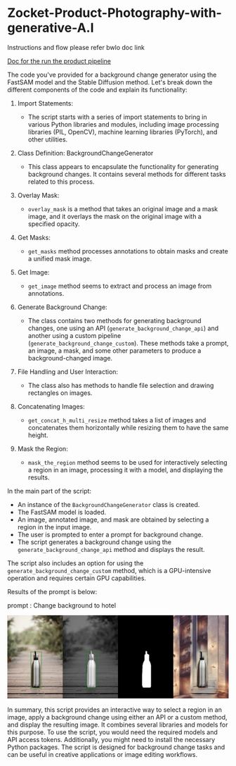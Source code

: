 # Zocket-Product-Photography-with-generative-A.I

Instructions and flow please refer bwlo doc link

[Doc for the run the product pipeline](https://docs.google.com/document/d/1UIt0CoKVBC8GZNI6NjhI45pRJ82lFrrtpRpLLYf2a_Q/edit?usp=sharing)

The code you've provided for a background change generator using the FastSAM model and the Stable Diffusion method. Let's break down the different components of the code and explain its functionality:

1. Import Statements:
   - The script starts with a series of import statements to bring in various Python libraries and modules, including image processing libraries (PIL, OpenCV), machine learning libraries (PyTorch), and other utilities.

2. Class Definition: BackgroundChangeGenerator
   - This class appears to encapsulate the functionality for generating background changes. It contains several methods for different tasks related to this process.

3. Overlay Mask:
   - `overlay_mask` is a method that takes an original image and a mask image, and it overlays the mask on the original image with a specified opacity.

4. Get Masks:
   - `get_masks` method processes annotations to obtain masks and create a unified mask image.

5. Get Image:
   - `get_image` method seems to extract and process an image from annotations.

6. Generate Background Change:
   - The class contains two methods for generating background changes, one using an API (`generate_background_change_api`) and another using a custom pipeline (`generate_background_change_custom`). These methods take a prompt, an image, a mask, and some other parameters to produce a background-changed image.

7. File Handling and User Interaction:
   - The class also has methods to handle file selection and drawing rectangles on images.

8. Concatenating Images:
   - `get_concat_h_multi_resize` method takes a list of images and concatenates them horizontally while resizing them to have the same height.

9. Mask the Region:
   - `mask_the_region` method seems to be used for interactively selecting a region in an image, processing it with a model, and displaying the results.

In the main part of the script:
- An instance of the `BackgroundChangeGenerator` class is created.
- The FastSAM model is loaded.
- An image, annotated image, and mask are obtained by selecting a region in the input image.
- The user is prompted to enter a prompt for background change.
- The script generates a background change using the `generate_background_change_api` method and displays the result.

The script also includes an option for using the `generate_background_change_custom` method, which is a GPU-intensive operation and requires certain GPU capabilities.

Results of the prompt is below:

prompt :  Change background to hotel

![myimage-alt-tag](https://github.com/rakshit176/Zocket-Product-Photography-with-generative-A.I/blob/main/results.png)

In summary, this script provides an interactive way to select a region in an image, apply a background change using either an API or a custom method, and display the resulting image. It combines several libraries and models for this purpose. To use the script, you would need the required models and API access tokens. Additionally, you might need to install the necessary Python packages. The script is designed for background change tasks and can be useful in creative applications or image editing workflows.
